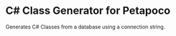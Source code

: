 # C# Class Generator for Petapoco 

Generates C# Classes from a database using a connection string.
